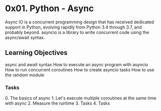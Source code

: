 <h1>0x01. Python - Async</h1>
Async IO is a concurrent programming design that has received dedicated support in Python, evolving rapidly from Python 3.4 through 3.7, and probably beyond.
asyncio is a library to write concurrent code using the async/await syntax.
<h2>Learning Objectives</h2>
async and await syntax
How to execute an async program with asyncio
How to run concurrent coroutines
How to create asyncio tasks
How to use the random module
<h3>Tasks</h3>
0. The basics of async
1. Let's execute multiple coroutines at the same time with async
2. Measure the runtime
3. Tasks
4. Tasks
